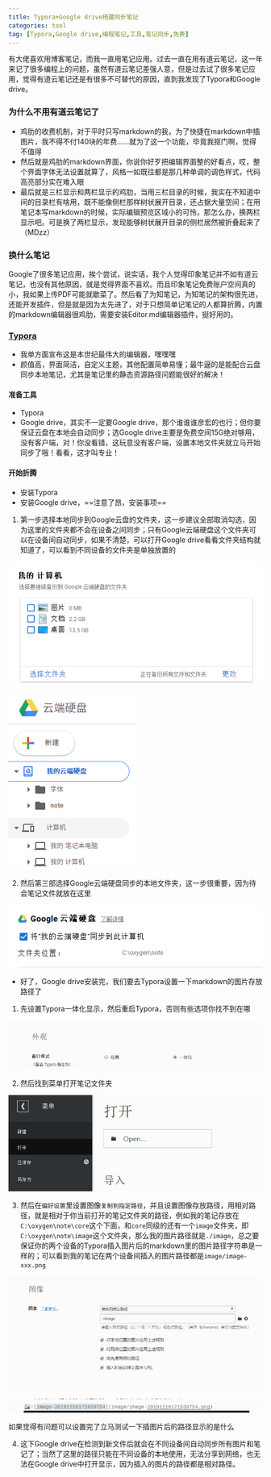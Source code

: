 ```yaml
---
title: Typora+Google drive搭建同步笔记
categories: tool
tag: [Typora,Google drive,编程笔记,工具,笔记同步,免费]
---
```


有大佬喜欢用博客笔记，而我一直用笔记应用。过去一直在用有道云笔记，这一年来记了很多编程上的问题，虽然有道云笔记差强人意，但是过去试了很多笔记应用，觉得有道云笔记还是有很多不可替代的原因，直到我发现了Typora和Google drive。

### 为什么不用有道云笔记了

- 鸡肋的收费机制，对于平时只写markdown的我，为了快捷在markdown中插图片，我不得不付140块的年费......就为了这一个功能，毕竟我抠门啊，觉得不值得
- 然后就是鸡肋的markdown界面，你说你好歹把编辑界面整的好看点，哎，整个界面字体无法设置就算了，风格一如既往都是那几种单调的调色样式，代码高亮部分实在难入眼
- 最后就是三栏显示和两栏显示的鸡肋，当用三栏目录的时候，我实在不知道中间的目录栏有啥用，既不能像侧栏那样树状展开目录，还占据大量空间；在用笔记本写markdown的时候，实际编辑预览区域小的可怜，那怎么办，换两栏显示吧。可是换了两栏显示，发现能够树状展开目录的侧栏居然被折叠起来了（MDzz）

### 换什么笔记

Google了很多笔记应用，挨个尝试，说实话，我个人觉得印象笔记并不如有道云笔记，也没有其他原因，就是觉得界面不喜欢。而且印象笔记免费账户空间真的小，我如果上传PDF可能就歇菜了。然后看了为知笔记，为知笔记的架构很先进，还能开发插件，但是就是因为太先进了，对于只想简单记笔记的人都算折腾，内置的markdown编辑器很鸡肋，需要安装Editor.md编辑器插件，挺好用的。

### [Typora](https://www.typora.io/)

- 我单方面宣布这是本世纪最伟大的编辑器，嘿嘿嘿
- 颜值高，界面简洁，自定义主题，其他配置简单易懂；最牛逼的是能配合云盘同步本地笔记，尤其是笔记里的静态资源路径问题能很好的解决！

#### 准备工具

- Typora
- Google drive，其实不一定要Google drive，那个谁谁谁彦宏的也行；但你要保证云盘在本地会自动同步；选Google drive主要是免费空间15G绝对够用，没有客户端，对！你没看错，这玩意没有客户端，设置本地文件夹就立马开始同步了哦！看看，这才叫专业！

#### 开始折腾

- 安装Typora
- 安装Google drive，==注意了昂，安装事项==

1. 第一步选择本地同步到Google云盘的文件夹，这一步建议全部取消勾选，因为这里的文件夹都不会在设备之间同步；只有Google云端硬盘这个文件夹可以在设备间自动同步，如果不清楚，可以打开Google drive看看文件夹结构就知道了，可以看到不同设备的文件夹是单独放置的

![取消勾选本地文件夹](/images/20191216214843.png)

![不同设备同步文件夹](/images/20191216215203.png)

2. 然后第三部选择Google云端硬盘同步的本地文件夹，这一步很重要，因为待会笔记文件就放在这里

![笔记存放的文件夹](/images/20191216215328.png)

- 好了，Google drive安装完，我们要去Typora设置一下markdown的图片存放路径了

1. 先设置Typora一体化显示，然后重启Typora，否则有些选项你找不到在哪

![一体化外观](/images/20191216215514.png)

2. 然后找到菜单打开笔记文件夹

![笔记文件夹](/images/20191216220134.png)

3. 然后在`偏好设置`里设置图像`复制到指定路径`，并且设置图像存放路径，用相对路径，就是相对于你当前打开的笔记文件夹的路径，例如我的笔记存放在`C:\oxygen\note\core`这个下面，和`core`同级的还有一个`image`文件夹，即`C:\oxygen\note\image`这个文件夹，那么我的图片路径就是`./image`，总之要保证你的两个设备的Typora插入图片后的markdown里的图片路径字符串是一样的；可以看到我的笔记在两个设备间插入的图片路径都是`image/image-xxx.png`

![图像路径](/images/20191216220247.png)

![插入的图片路径](/images/20191216220443.png)

如果觉得有问题可以设置完了立马测试一下插图片后的路径显示的是什么

4. 这下Google drive在检测到新文件后就会在不同设备间自动同步所有图片和笔记了；当然了这里的路径只能在不同设备的本地使用，无法分享到网络，也无法在Google drive中打开显示，因为插入的图片的路径都是相对路径。